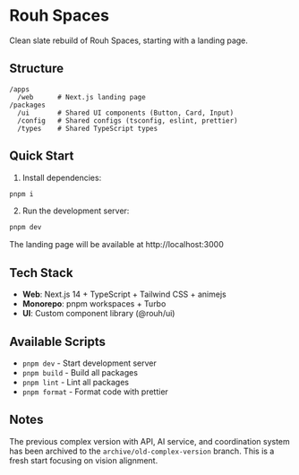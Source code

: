# Rouh Spaces

Clean slate rebuild of Rouh Spaces, starting with a landing page.

## Structure

```
/apps
  /web      # Next.js landing page
/packages
  /ui       # Shared UI components (Button, Card, Input)
  /config   # Shared configs (tsconfig, eslint, prettier)
  /types    # Shared TypeScript types
```

## Quick Start

1) Install dependencies:

```bash
pnpm i
```

2) Run the development server:

```bash
pnpm dev
```

The landing page will be available at http://localhost:3000

## Tech Stack

- **Web**: Next.js 14 + TypeScript + Tailwind CSS + animejs
- **Monorepo**: pnpm workspaces + Turbo
- **UI**: Custom component library (@rouh/ui)

## Available Scripts

- `pnpm dev` - Start development server
- `pnpm build` - Build all packages
- `pnpm lint` - Lint all packages
- `pnpm format` - Format code with prettier

## Notes

The previous complex version with API, AI service, and coordination system has been archived to the `archive/old-complex-version` branch. This is a fresh start focusing on vision alignment.
